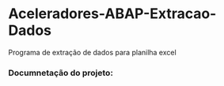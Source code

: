 # Aceleradores-ABAP-Extracao-Dados
Programa de extração de dados para planilha excel

### Documnetação do projeto:


